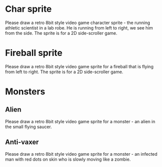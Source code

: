 # Char sprite

Please draw a retro 8bit style video game character sprite - the running athletic scientist in a lab robe. He is running from left to right, we see him from the side. The sprite is for a 2D side-scroller game.

# Fireball sprite

Please draw a retro 8bit style video game sprite for a fireball that is flying from left to right. The sprite is for a 2D side-scroller game.

# Monsters

## Alien

Please draw a retro 8bit style video game sprite for a monster - an alien in the small flying saucer.

## Anti-vaxer

Please draw a retro 8bit style video game sprite for a monster - an infected man with red dots on skin who is slowly moving like a zombie.
